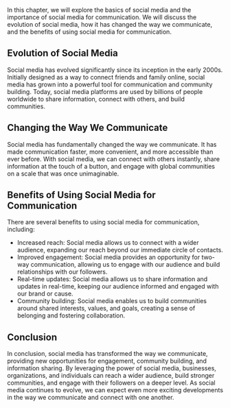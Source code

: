 
In this chapter, we will explore the basics of social media and the importance of social media for communication. We will discuss the evolution of social media, how it has changed the way we communicate, and the benefits of using social media for communication.

Evolution of Social Media
-------------------------

Social media has evolved significantly since its inception in the early 2000s. Initially designed as a way to connect friends and family online, social media has grown into a powerful tool for communication and community building. Today, social media platforms are used by billions of people worldwide to share information, connect with others, and build communities.

Changing the Way We Communicate
-------------------------------

Social media has fundamentally changed the way we communicate. It has made communication faster, more convenient, and more accessible than ever before. With social media, we can connect with others instantly, share information at the touch of a button, and engage with global communities on a scale that was once unimaginable.

Benefits of Using Social Media for Communication
------------------------------------------------

There are several benefits to using social media for communication, including:

* Increased reach: Social media allows us to connect with a wider audience, expanding our reach beyond our immediate circle of contacts.
* Improved engagement: Social media provides an opportunity for two-way communication, allowing us to engage with our audience and build relationships with our followers.
* Real-time updates: Social media allows us to share information and updates in real-time, keeping our audience informed and engaged with our brand or cause.
* Community building: Social media enables us to build communities around shared interests, values, and goals, creating a sense of belonging and fostering collaboration.

Conclusion
----------

In conclusion, social media has transformed the way we communicate, providing new opportunities for engagement, community building, and information sharing. By leveraging the power of social media, businesses, organizations, and individuals can reach a wider audience, build stronger communities, and engage with their followers on a deeper level. As social media continues to evolve, we can expect even more exciting developments in the way we communicate and connect with one another.
